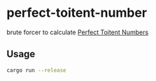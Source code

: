 # perfect-toitent-number

brute forcer to calculate [Perfect Toitent Numbers](https://en.wikipedia.org/wiki/Perfect_totient_number)

## Usage

```bash
cargo run --release
```
